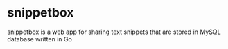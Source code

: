 # snippetbox
snippetbox is a web app for sharing text snippets that are stored in MySQL database written in Go
